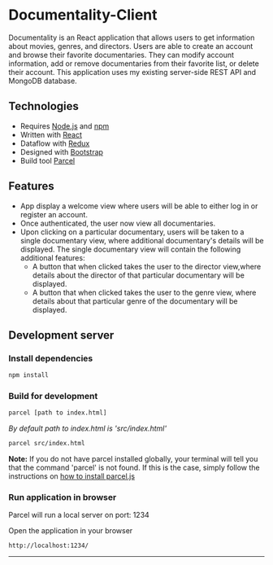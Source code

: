 # Documentality-Client

Documentality is an React application that allows users to get information about movies, genres, and directors. Users are able to create an account and browse their favorite documentaries. They can modify account information, add or remove documentaries from their favorite list, or delete their account. This application uses my existing server-side REST API and MongoDB database.

## Technologies

- Requires [Node.js](https://nodejs.org/en/) and [npm](https://www.npmjs.com)
- Written with [React](https://reactjs.org)
- Dataflow with [Redux](https://redux.js.org)
- Designed with [Bootstrap](https://getbootstrap.com)
- Build tool [Parcel](https://parceljs.org)

## Features

- App display a welcome view where users will be able to either log in or register an account.
- Once authenticated, the user now view all documentaries.
- Upon clicking on a particular documentary, users will be taken to a single documentary view, where additional documentary's details will be displayed. The single documentary view will contain the following additional features:
  - A button that when clicked takes the user to the ​director view,​ where details about the director of that particular documentary will be displayed.
  - A button that when clicked takes the user to the ​genre view,​ where details about that particular genre of the documentary will be displayed.

## Development server

### Install dependencies

```bash
npm install
```

### Build for development

```bash
parcel [path to index.html]
```

_By default path to index.html is 'src/index.html'_

```bash
parcel src/index.html
```

**Note:** If you do not have parcel installed globally, your terminal will tell you that the command 'parcel' is not found. If this is the case, simply follow the instructions on [how to install parcel.js](https://parceljs.org/getting_started.html)

### Run application in browser

Parcel will run a local server on port: 1234

Open the application in your browser

```
http://localhost:1234/
```

---
